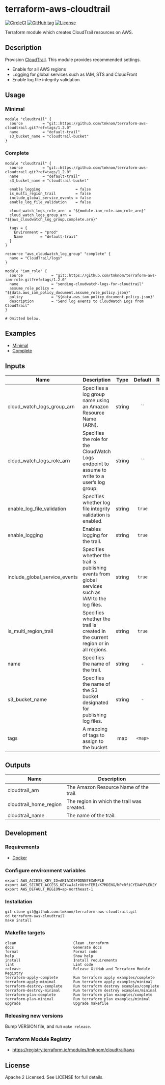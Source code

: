 # terraform-aws-cloudtrail

[![CircleCI](https://circleci.com/gh/tmknom/terraform-aws-cloudtrail.svg?style=svg)](https://circleci.com/gh/tmknom/terraform-aws-cloudtrail)
[![GitHub tag](https://img.shields.io/github/tag/tmknom/terraform-aws-cloudtrail.svg)](https://registry.terraform.io/modules/tmknom/cloudtrail/aws)
[![License](https://img.shields.io/github/license/tmknom/terraform-aws-cloudtrail.svg)](https://opensource.org/licenses/Apache-2.0)

Terraform module which creates CloudTrail resources on AWS.

## Description

Provision [CloudTrail](https://docs.aws.amazon.com/awscloudtrail/latest/userguide/cloudtrail-user-guide.html).
This module provides recommended settings.

- Enable for all AWS regions
- Logging for global services such as IAM, STS and CloudFront
- Enable log file integrity validation

## Usage

### Minimal

```hcl
module "cloudtrail" {
  source         = "git::https://github.com/tmknom/terraform-aws-cloudtrail.git?ref=tags/1.2.0"
  name           = "default-trail"
  s3_bucket_name = "cloudtrail-bucket"
}
```

### Complete

```hcl
module "cloudtrail" {
  source         = "git::https://github.com/tmknom/terraform-aws-cloudtrail.git?ref=tags/1.2.0"
  name           = "default-trail"
  s3_bucket_name = "cloudtrail-bucket"

  enable_logging                = false
  is_multi_region_trail         = false
  include_global_service_events = false
  enable_log_file_validation    = false

  cloud_watch_logs_role_arn  = "${module.iam_role.iam_role_arn}"
  cloud_watch_logs_group_arn = "${aws_cloudwatch_log_group.complete.arn}"

  tags = {
    Environment = "prod"
    Name        = "default-trail"
  }
}

resource "aws_cloudwatch_log_group" "complete" {
  name = "CloudTrail/logs"
}

module "iam_role" {
  source             = "git::https://github.com/tmknom/terraform-aws-iam-role.git?ref=tags/1.2.0"
  name               = "sending-cloudwatch-logs-for-cloudtrail"
  assume_role_policy = "${data.aws_iam_policy_document.assume_role_policy.json}"
  policy             = "${data.aws_iam_policy_document.policy.json}"
  description        = "Send log events to CloudWatch Logs from CloudTrail"
}

# Omitted below.
```

## Examples

- [Minimal](https://github.com/tmknom/terraform-aws-cloudtrail/tree/master/examples/minimal)
- [Complete](https://github.com/tmknom/terraform-aws-cloudtrail/tree/master/examples/complete)

## Inputs

| Name                          | Description                                                                                         |  Type  | Default | Required |
| ----------------------------- | --------------------------------------------------------------------------------------------------- | :----: | :-----: | :------: |
| cloud_watch_logs_group_arn    | Specifies a log group name using an Amazon Resource Name (ARN).                                     | string | `` | no |
| cloud_watch_logs_role_arn     | Specifies the role for the CloudWatch Logs endpoint to assume to write to a user’s log group.       | string | `` | no |
| enable_log_file_validation    | Specifies whether log file integrity validation is enabled.                                         | string | `true`  |    no    |
| enable_logging                | Enables logging for the trail.                                                                      | string | `true`  |    no    |
| include_global_service_events | Specifies whether the trail is publishing events from global services such as IAM to the log files. | string | `true`  |    no    |
| is_multi_region_trail         | Specifies whether the trail is created in the current region or in all regions.                     | string | `true`  |    no    |
| name                          | Specifies the name of the trail.                                                                    | string |    -    |   yes    |
| s3_bucket_name                | Specifies the name of the S3 bucket designated for publishing log files.                            | string |    -    |   yes    |
| tags                          | A mapping of tags to assign to the bucket.                                                          |  map   | `<map>` |    no    |

## Outputs

| Name                   | Description                                |
| ---------------------- | ------------------------------------------ |
| cloudtrail_arn         | The Amazon Resource Name of the trail.     |
| cloudtrail_home_region | The region in which the trail was created. |
| cloudtrail_name        | The name of the trail.                     |

## Development

### Requirements

- [Docker](https://www.docker.com/)

### Configure environment variables

```shell
export AWS_ACCESS_KEY_ID=AKIAIOSFODNN7EXAMPLE
export AWS_SECRET_ACCESS_KEY=wJalrXUtnFEMI/K7MDENG/bPxRfiCYEXAMPLEKEY
export AWS_DEFAULT_REGION=ap-northeast-1
```

### Installation

```shell
git clone git@github.com:tmknom/terraform-aws-cloudtrail.git
cd terraform-aws-cloudtrail
make install
```

### Makefile targets

```text
clean                          Clean .terraform
docs                           Generate docs
format                         Format code
help                           Show help
install                        Install requirements
lint                           Lint code
release                        Release GitHub and Terraform Module Registry
terraform-apply-complete       Run terraform apply examples/complete
terraform-apply-minimal        Run terraform apply examples/minimal
terraform-destroy-complete     Run terraform destroy examples/complete
terraform-destroy-minimal      Run terraform destroy examples/minimal
terraform-plan-complete        Run terraform plan examples/complete
terraform-plan-minimal         Run terraform plan examples/minimal
upgrade                        Upgrade makefile
```

### Releasing new versions

Bump VERSION file, and run `make release`.

### Terraform Module Registry

- <https://registry.terraform.io/modules/tmknom/cloudtrail/aws>

## License

Apache 2 Licensed. See LICENSE for full details.
